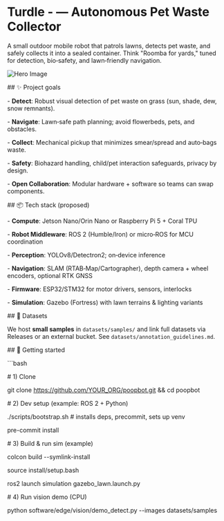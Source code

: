 # Turdle - — Autonomous Pet Waste Collector

A small outdoor mobile robot that patrols lawns, detects pet waste, and safely collects it into a sealed container. Think "Roomba for yards," tuned for detection, bio‑safety, and lawn‑friendly navigation.

![Hero Image](docs/hero.png)

\## ✨ Project goals

\- **Detect**: Robust visual detection of pet waste on grass (sun, shade, dew, snow remnants).

\- **Navigate**: Lawn‑safe path planning; avoid flowerbeds, pets, and obstacles.

\- **Collect**: Mechanical pickup that minimizes smear/spread and auto‑bags waste.

\- **Safety**: Biohazard handling, child/pet interaction safeguards, privacy by design.

\- **Open Collaboration**: Modular hardware + software so teams can swap components.

\## 📦 Tech stack (proposed)

\- **Compute**: Jetson Nano/Orin Nano or Raspberry Pi 5 + Coral TPU

\- **Robot Middleware**: ROS 2 (Humble/Iron) or micro‑ROS for MCU coordination

\- **Perception**: YOLOv8/Detectron2; on‑device inference

\- **Navigation**: SLAM (RTAB‑Map/Cartographer), depth camera + wheel encoders, optional RTK GNSS

\- **Firmware**: ESP32/STM32 for motor drivers, sensors, interlocks

\- **Simulation**: Gazebo (Fortress) with lawn terrains & lighting variants

\## 📸 Datasets

We host **small samples** in `datasets/samples/` and link full datasets via Releases or an external bucket. See `datasets/annotation_guidelines.md`.

\## 🧰 Getting started

\```bash

\# 1) Clone

git clone https://github.com/YOUR_ORG/poopbot.git && cd poopbot

\# 2) Dev setup (example: ROS 2 + Python)

./scripts/bootstrap.sh # installs deps, precommit, sets up venv

pre-commit install

\# 3) Build & run sim (example)

colcon build --symlink-install

source install/setup.bash

ros2 launch simulation gazebo_lawn.launch.py

\# 4) Run vision demo (CPU)

python software/edge/vision/demo_detect.py --images datasets/samples

